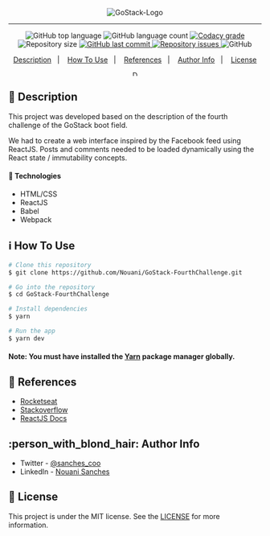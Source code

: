 <p align="center">
  <img alt="GoStack-Logo" src="https://user-images.githubusercontent.com/49238044/73220817-11c32180-413e-11ea-904e-6310ebb8c77a.png"/>
</p>

---

<p align="center">
  <img alt="GitHub top language" src="https://img.shields.io/github/languages/top/Nouani/GoStack-FourthChallenge.svg">

  <img alt="GitHub language count" src="https://img.shields.io/github/languages/count/Nouani/GoStack-FourthChallenge.svg">

  <a href="https://www.codacy.com/app/Nouani/GoStack-FourthChallenge?utm_source=github.com&amp;utm_medium=referral&amp;utm_content=Nouani/GoStack-FourthChallenge&amp;utm_campaign=Badge_Grade">
    <img alt="Codacy grade" src="https://img.shields.io/codacy/grade/1b577a07dda843aba09f4bc55d1af8fc.svg">
  </a>

  <img alt="Repository size" src="https://img.shields.io/github/repo-size/Nouani/GoStack-FourthChallenge.svg">
  <a href="https://github.com/Nouani/GoStack-FourthChallenge/commits/master">
    <img alt="GitHub last commit" src="https://img.shields.io/github/last-commit/Nouani/GoStack-FourthChallenge.svg">
  </a>

  <a href="https://github.com/Nouani/GoStack-FourthChallenge/issues">
    <img alt="Repository issues" src="https://img.shields.io/github/issues/Nouani/GoStack-FourthChallenge.svg">
  </a>

  <img alt="GitHub" src="https://img.shields.io/github/license/Nouani/GoStack-FourthChallenge.svg">
</p>


<p align="center">
  <a href="#page_with_curl-description">Description</a>&nbsp;&nbsp;&nbsp;|&nbsp;&nbsp;&nbsp;
  <a href="#information_source-how-to-use">How To Use</a>&nbsp;&nbsp;&nbsp;|&nbsp;&nbsp;&nbsp;
  <a href="#blue_book-references">References</a>&nbsp;&nbsp;&nbsp;|&nbsp;&nbsp;&nbsp;
  <a href="#person_with_blond_hair-author-info">Author Info</a>&nbsp;&nbsp;&nbsp;|&nbsp;&nbsp;&nbsp;
  <a href="#memo-license">License</a>
</p>

<p align="center">
  <img alt="Demo" src="https://user-images.githubusercontent.com/49238044/73958335-8d636200-48e6-11ea-804a-c2485bf4158c.jpg"
  style="height: 10px;"/>
</p>

## :page_with_curl: Description

This project was developed based on the description of the fourth challenge of the GoStack boot field.

We had to create a web interface inspired by the Facebook feed using ReactJS. Posts and comments needed to be loaded dynamically using the React state / immutability concepts.

#### :rocket: Technologies

- HTML/CSS
- ReactJS
- Babel
- Webpack

## :information_source: How To Use

```bash
# Clone this repository
$ git clone https://github.com/Nouani/GoStack-FourthChallenge.git

# Go into the repository
$ cd GoStack-FourthChallenge

# Install dependencies
$ yarn

# Run the app
$ yarn dev
```

#### Note: You must have installed the [Yarn](https://yarnpkg.com/) package manager globally.

## :blue_book: References

- [Rocketseat](https://docs.rocketseat.dev/)
- [Stackoverflow](https://stackoverflow.com/)
- [ReactJS Docs](https://reactjs.org/)

## :person_with_blond_hair: Author Info

- Twitter - [@sanches_coo](https://twitter.com/sanches_coo)
- LinkedIn - [Nouani Sanches](https://www.linkedin.com/in/nouani-sanches-a8b39419b/m)

## :memo: License
This project is under the MIT license. See the [LICENSE](https://github.com/Nouani/GoStack-FourthChallenge/blob/master/LICENSE) for more information.
